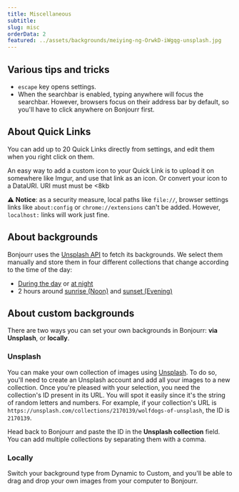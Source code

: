 ```yaml
---
title: Miscellaneous
subtitle:
slug: misc
orderData: 2
featured: ../assets/backgrounds/meiying-ng-OrwkD-iWgqg-unsplash.jpg
---
```


## Various tips and tricks

-   `escape` key opens settings.
-   When the searchbar is enabled, typing anywhere will focus the searchbar. However, browsers focus on their address bar by default, so you'll have to click anywhere on Bonjourr first.
<!-- -   If you're an advanced user or just curious, you'll want to enable them all at the top of the settings panel.Bonjourr doesn't show all its settings by default.  -->

## About Quick Links

You can add up to 20 Quick Links directly from settings, and edit them when you right click on them.

An easy way to add a custom icon to your Quick Link is to upload it on somewhere like Imgur, and use that link as an icon. Or convert your icon to a DataURI. URI must must be <8kb

⚠️ **Notice**: as a security measure, local paths like `file://`, browser settings links like `about:config` or `chrome://extensions` can't be added. However, `localhost:` links will work just fine.

## About backgrounds

Bonjourr uses the [Unsplash API](https://unsplash.com/developers) to fetch its backgrounds. We select them manually and store them in four different collections that change according to the time of the day:

-   [During the day](<https://unsplash.com/collections/4933370/bonjourr-backgrounds-(day)>) or [at night](<https://unsplash.com/collections/VI5sx2SDQUg/bonjourr-backgrounds-(night)>)
-   2 hours around [sunrise (Noon)](<https://unsplash.com/collections/yDjgRh1iqkQ/bonjourr-backgrounds-(noon)>) and [sunset (Evening)](<https://unsplash.com/collections/2nVzlQADDIE/bonjourr-backgrounds-(evening)>)

## About custom backgrounds

There are two ways you can set your own backgrounds in Bonjourr: **via Unsplash**, or **locally**.

### Unsplash

You can make your own collection of images using [Unsplash](https://unsplash.com/). To do so, you'll need to create an Unsplash account and add all your images to a new collection. Once you're pleased with your selection, you need the collection's ID present in its URL. You will spot it easily since it's the string of random letters and numbers. For example, if your collection's URL is `https://unsplash.com/collections/2170139/wolfdogs-of-unsplash`, the ID is `2170139`.

Head back to Bonjourr and paste the ID in the **Unsplash collection** field. You can add multiple collections by separating them with a comma.

### Locally

Switch your background type from Dynamic to Custom, and you'll be able to drag and drop your own images from your computer to Bonjourr.

